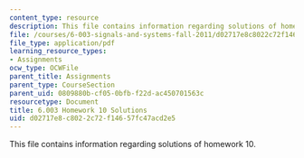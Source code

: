 ```yaml
---
content_type: resource
description: This file contains information regarding solutions of homework 10.
file: /courses/6-003-signals-and-systems-fall-2011/d02717e8c8022c72f14657fc47acd2e5_MIT6_003F11_sol10.pdf
file_type: application/pdf
learning_resource_types:
- Assignments
ocw_type: OCWFile
parent_title: Assignments
parent_type: CourseSection
parent_uid: 0809880b-cf05-0bfb-f22d-ac450701563c
resourcetype: Document
title: 6.003 Homework 10 Solutions
uid: d02717e8-c802-2c72-f146-57fc47acd2e5
---
```

This file contains information regarding solutions of homework 10.

